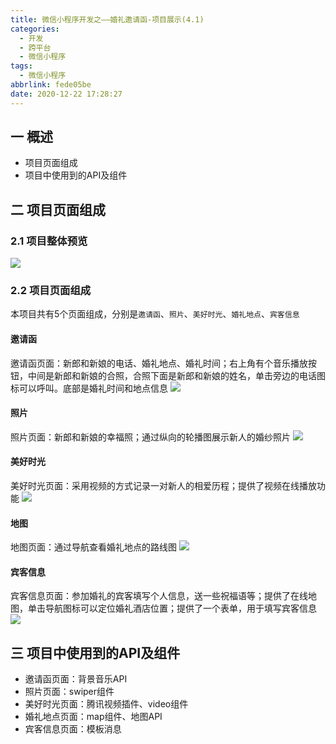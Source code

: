 ```yaml
---
title: 微信小程序开发之——婚礼邀请函-项目展示(4.1)
categories:
  - 开发
  - 跨平台
  - 微信小程序
tags:
  - 微信小程序
abbrlink: fede05be
date: 2020-12-22 17:28:27
---
```

## 一 概述

* 项目页面组成
* 项目中使用到的API及组件

<!--more-->

## 二 项目页面组成
### 2.1 项目整体预览
![][1]
### 2.2 项目页面组成
本项目共有5个页面组成，分别是`邀请函`、`照片`、`美好时光`、`婚礼地点`、`宾客信息`

#### 邀请函

邀请函页面：新郎和新娘的电话、婚礼地点、婚礼时间；右上角有个音乐播放按钮，中间是新郎和新娘的合照，合照下面是新郎和新娘的姓名，单击旁边的电话图标可以呼叫。底部是婚礼时间和地点信息
![][2]

#### 照片
照片页面：新郎和新娘的幸福照；通过纵向的轮播图展示新人的婚纱照片
![][3]

#### 美好时光
美好时光页面：采用视频的方式记录一对新人的相爱历程；提供了视频在线播放功能
![][4]

#### 地图
地图页面：通过导航查看婚礼地点的路线图
![][5]

#### 宾客信息
宾客信息页面：参加婚礼的宾客填写个人信息，送一些祝福语等；提供了在线地图，单击导航图标可以定位婚礼酒店位置；提供了一个表单，用于填写宾客信息
![][6]
## 三 项目中使用到的API及组件

* 邀请函页面：背景音乐API
* 照片页面：swiper组件
* 美好时光页面：腾讯视频插件、video组件
* 婚礼地点页面：map组件、地图API
* 宾客信息页面：模板消息




[1]:https://cdn.jsdelivr.net/gh/pgzxc/CDN/blog-wechat/wechat-wedding-invitation.gif
[2]:https://cdn.jsdelivr.net/gh/pgzxc/CDN/blog-wechat/wechat-wedding-page-invitate.png
[3]:https://cdn.jsdelivr.net/gh/pgzxc/CDN/blog-wechat/wechat-wedding-page-picture.png
[4]:https://cdn.jsdelivr.net/gh/pgzxc/CDN/blog-wechat/wechat-wedding-page-sharetime.png
[5]:https://cdn.jsdelivr.net/gh/pgzxc/CDN/blog-wechat/wechat-wedding-page-map.png
[6]:https://cdn.jsdelivr.net/gh/pgzxc/CDN/blog-wechat/wechat-wedding-page-guest.png